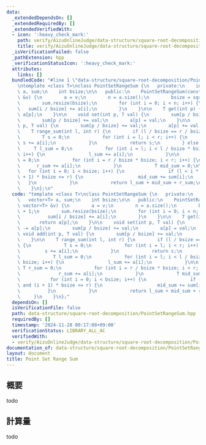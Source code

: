 ```yaml
---
data:
  _extendedDependsOn: []
  _extendedRequiredBy: []
  _extendedVerifiedWith:
  - icon: ':heavy_check_mark:'
    path: verify/AizuOnlineJudge/data-structure/square-root-decomposition/PointSetRangeSum.test.cpp
    title: verify/AizuOnlineJudge/data-structure/square-root-decomposition/PointSetRangeSum.test.cpp
  _isVerificationFailed: false
  _pathExtension: hpp
  _verificationStatusIcon: ':heavy_check_mark:'
  attributes:
    links: []
  bundledCode: "#line 1 \"data-structure/square-root-decomposition/PointSetRangeSum.hpp\"\
    \ntemplate <class T>\nclass PointSetRangeSum {\n   private:\n    int n;\n    vector<T>\
    \ a, sum;\n    int bsize;\n\n   public:\n    PointSetRangeSum(const vector<T>\
    \ &v) {\n        a = v;\n        n = a.size();\n        bsize = sqrt(n) + 1;\n\
    \        sum.resize(bsize);\n        for (int i = 0; i < n; i++) {\n         \
    \   sum[i / bsize] += a[i];\n        }\n    }\n\n    T get(int p) {\n        return\
    \ a[p];\n    }\n\n    void set(int p, T val) {\n        sum[p / bsize] -= a[p];\n\
    \        sum[p / bsize] += val;\n        a[p] = val;\n    }\n\n    void add(int\
    \ p, T val) {\n        sum[p / bsize] += val;\n        a[p] += val;\n    }\n\n\
    \    T range_sum(int l, int r) {\n        if (l / bsize == r / bsize) {\n    \
    \        T s = 0;\n            for (int i = l; i < r; i++) {\n               \
    \ s += a[i];\n            }\n            return s;\n        } else {\n       \
    \     T l_sum = 0;\n            for (int i = l; i < l / bsize * bsize + bsize;\
    \ i++) {\n                l_sum += a[i];\n            }\n\n            T r_sum\
    \ = 0;\n            for (int i = r / bsize * bsize; i < r; i++) {\n          \
    \      r_sum += a[i];\n            }\n            T mid_sum = 0;\n\n         \
    \   for (int i = 0; i < bsize; i++) {\n                if (l < i * bsize and (i\
    \ + 1) * bsize <= r) {\n                    mid_sum += sum[i];\n             \
    \   }\n            }\n            return l_sum + mid_sum + r_sum;\n        }\n\
    \    }\n};\n"
  code: "template <class T>\nclass PointSetRangeSum {\n   private:\n    int n;\n \
    \   vector<T> a, sum;\n    int bsize;\n\n   public:\n    PointSetRangeSum(const\
    \ vector<T> &v) {\n        a = v;\n        n = a.size();\n        bsize = sqrt(n)\
    \ + 1;\n        sum.resize(bsize);\n        for (int i = 0; i < n; i++) {\n  \
    \          sum[i / bsize] += a[i];\n        }\n    }\n\n    T get(int p) {\n \
    \       return a[p];\n    }\n\n    void set(int p, T val) {\n        sum[p / bsize]\
    \ -= a[p];\n        sum[p / bsize] += val;\n        a[p] = val;\n    }\n\n   \
    \ void add(int p, T val) {\n        sum[p / bsize] += val;\n        a[p] += val;\n\
    \    }\n\n    T range_sum(int l, int r) {\n        if (l / bsize == r / bsize)\
    \ {\n            T s = 0;\n            for (int i = l; i < r; i++) {\n       \
    \         s += a[i];\n            }\n            return s;\n        } else {\n\
    \            T l_sum = 0;\n            for (int i = l; i < l / bsize * bsize +\
    \ bsize; i++) {\n                l_sum += a[i];\n            }\n\n           \
    \ T r_sum = 0;\n            for (int i = r / bsize * bsize; i < r; i++) {\n  \
    \              r_sum += a[i];\n            }\n            T mid_sum = 0;\n\n \
    \           for (int i = 0; i < bsize; i++) {\n                if (l < i * bsize\
    \ and (i + 1) * bsize <= r) {\n                    mid_sum += sum[i];\n      \
    \          }\n            }\n            return l_sum + mid_sum + r_sum;\n   \
    \     }\n    }\n};"
  dependsOn: []
  isVerificationFile: false
  path: data-structure/square-root-decomposition/PointSetRangeSum.hpp
  requiredBy: []
  timestamp: '2024-11-28 00:17:08+09:00'
  verificationStatus: LIBRARY_ALL_AC
  verifiedWith:
  - verify/AizuOnlineJudge/data-structure/square-root-decomposition/PointSetRangeSum.test.cpp
documentation_of: data-structure/square-root-decomposition/PointSetRangeSum.hpp
layout: document
title: Point Set Range Sum
---
```


## 概要

todo

## 計算量
todo